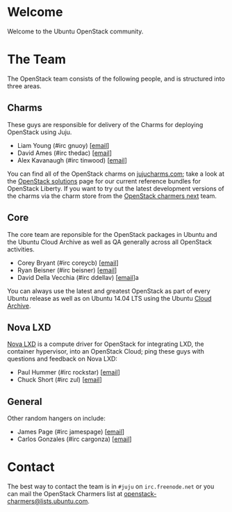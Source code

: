 # Welcome

Welcome to the Ubuntu OpenStack community.

# The Team

The OpenStack team consists of the following people, and is structured into three areas.

## Charms

These guys are responsible for delivery of the Charms for deploying OpenStack using Juju.

* Liam Young (#irc gnuoy) \[[email](mailto:liam.young@canonical.com)\]
* David Ames (#irc thedac) \[[email](mailto:david.ames@canonical.com)\]
* Alex Kavanaugh (#irc tinwood) \[[email](mailto:alex.kavanaugh@canonical.com)\]

You can find all of the OpenStack charms on [jujucharms.com][]; take a look at the [OpenStack solutions][] page for our current reference bundles for OpenStack Liberty.  If you want to try out the latest development versions of the charms via the charm store from the [OpenStack charmers next][] team.

[jujucharms.com]: http://jujucharms.com
[OpenStack solutions]: https://jujucharms.com/openstack
[OpenStack charmers next]: https://jujucharms.com/u/openstack-charmers-next

## Core

The core team are reponsible for the OpenStack packages in Ubuntu and the Ubuntu Cloud Archive as well as QA generally across all OpenStack activities.

* Corey Bryant (#irc coreycb) \[[email](mailto:corey.bryant@ubuntu.com)\]
* Ryan Beisner (#irc beisner) \[[email](mailto:ryan.beisner@canonical.com)\]
* David Della Vecchia (#irc ddellav) \[[email](mailto:ddv@canonical.com)\]a

You can always use the latest and greatest OpenStack as part of every Ubuntu release as well as on Ubuntu 14.04 LTS using the Ubuntu [Cloud Archive][].

[Cloud Archive]: http://wiki.ubuntu.com/ServerTeam/CloudArchive

## Nova LXD

[Nova LXD][] is a compute driver for OpenStack for integrating LXD, the container hypervisor, into an OpenStack Cloud; ping these guys with questions and feedback on Nova LXD:

* Paul Hummer (#irc rockstar) \[[email](mailto:paul.hummer@canonical.com)\]
* Chuck Short (#irc zul) \[[email](mailto:chuck.short@ubuntu.com)\]

[Nova LXD]: https://linuxcontainers.org/lxd/getting-started-openstack

## General

Other random hangers on include:

* James Page (#irc jamespage) \[[email](mailto:james.page@ubuntu.com)\]
* Carlos Gonzales (#irc cargonza) \[[email](mailto:carlos.gonzales@canonical.com)\]

# Contact

The best way to contact the team is in `#juju` on `irc.freenode.net` or you can mail the OpenStack Charmers list at <openstack-charmers@lists.ubuntu.com>.
